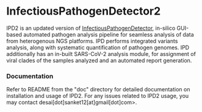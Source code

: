 # InfectiousPathogenDetector2
IPD2 is an updated version of [InfectiousPathogenDetector](https://github.com/sanket-desai/InfectiousPathogenDetector), in-silico GUI-based automated pathogen analysis pipeline for seamless analysis of data from heterogenous NGS platforms. IPD performs integrated variants analysis, along with systematic quantification of pathogen genomes. IPD additionally has an in-built SARS-CoV-2 analysis module, for assignment of viral clades of the samples analyzed and an automated report generation.

### Documentation
Refer to README from the "doc" directory for detailed documentation on installation and usage of IPD2. For any issues related to IPD2 usage, you may contact desai[dot]sanket12[at]gmail[dot]com>.
